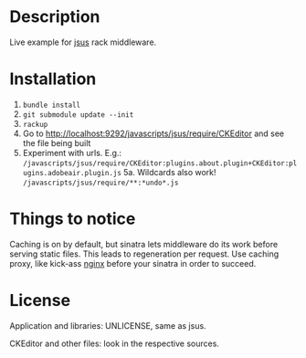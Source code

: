 Description
===========

Live example for [jsus](https://github.com/markiz/jsus) rack middleware.

Installation
============

1. `bundle install`
2.  `git submodule update --init`
3. `rackup`
4. Go to [http://localhost:9292/javascripts/jsus/require/CKEditor](http://localhost:9292/javascripts/jsus/require/CKEditor)
and see the file being built
5. Experiment with urls. E.g.: `/javascripts/jsus/require/CKEditor:plugins.about.plugin+CKEditor:plugins.adobeair.plugin.js`
5a. Wildcards also work! `/javascripts/jsus/require/**:*undo*.js`


Things to notice
================

Caching is on by default, but sinatra lets middleware do its work before serving
static files. This leads to regeneration per request. Use caching proxy, like
kick-ass [nginx](http://nginx.org/) before your sinatra in order to succeed.


License
=======

Application and libraries: UNLICENSE, same as jsus.

CKEditor and other files: look in the respective sources.
